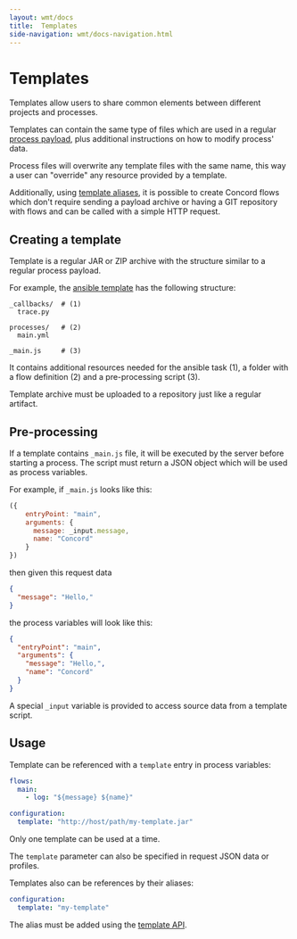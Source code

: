 ```yaml
---
layout: wmt/docs
title:  Templates
side-navigation: wmt/docs-navigation.html
---
```


# Templates

Templates allow users to share common elements between different
projects and processes.

Templates can contain the same type of files which are used in a
regular [process payload](../getting-started/processes.html), plus additional
instructions on how to modify process' data.

Process files will overwrite any template files with the same name,
this way a user can "override" any resource provided by a template.

Additionally, using [template aliases](#usage), it is possible to
create Concord flows which don't require sending a payload archive
or having a GIT repository with flows and can be called with a
simple HTTP request.

## Creating a template

Template is a regular JAR or ZIP archive with the structure similar
to a regular process payload.

For example, the
[ansible template](https://gecgithub01.walmart.com/devtools/concord/tree/master/plugins/templates/ansible/src/main/filtered-resources)
has the following structure:
```
_callbacks/  # (1)
  trace.py

processes/   # (2)
  main.yml

_main.js     # (3)
```

It contains additional resources needed for the ansible task (1),
a folder with a flow definition (2) and a pre-processing script (3).

Template archive must be uploaded to a repository just like a regular
artifact.

## Pre-processing

If a template contains `_main.js` file, it will be executed by the
server before starting a process. The script must return a JSON
object which will be used as process variables.

For example, if `_main.js` looks like this:
```javascript
({
    entryPoint: "main",
    arguments: {
      message: _input.message,
      name: "Concord"        
    }
})
```
then given this request data
```json
{
  "message": "Hello,"
}
```
the process variables will look like this:
```json
{
  "entryPoint": "main",
  "arguments": {
    "message": "Hello,",
    "name": "Concord"
  }
}
```

A special `_input` variable is provided to access source data from a
template script.

## Usage

Template can be referenced with a `template` entry in process variables:
```yaml
flows:
  main:
    - log: "${message} ${name}"

configuration:
  template: "http://host/path/my-template.jar"
```
Only one template can be used at a time.

The `template` parameter can also be specified in request JSON data
or profiles.

Templates also can be references by their aliases:
```yaml
configuration:
  template: "my-template"
```
The alias must be added using the [template API](../api/template.html).
